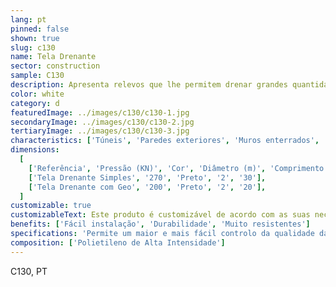 ```yaml
---
lang: pt
pinned: false
shown: true
slug: c130
name: Tela Drenante
sector: construction
sample: C130
description: Apresenta relevos que lhe permitem drenar grandes quantidades de água, promovendo, desta forma, a adequada circulação da mesma nas estruturas enterradas.
color: white
category: d
featuredImage: ../images/c130/c130-1.jpg
secondaryImage: ../images/c130/c130-2.jpg
tertiaryImage: ../images/c130/c130-3.jpg
characteristics: ['Túneis', 'Paredes exteriores', 'Muros enterrados', 'Impermeabilização']
dimensions:
  [
    ['Referência', 'Pressão (KN)', 'Cor', 'Diâmetro (m)', 'Comprimento (m)'],
    ['Tela Drenante Simples', '270', 'Preto', '2', '30'],
    ['Tela Drenante com Geo', '200', 'Preto', '2', '20'],
  ]
customizable: true
customizableText: Este produto é customizável de acordo com as suas necessidades. Contacte-nos para mais informações.
benefits: ['Fácil instalação', 'Durabilidade', 'Muito resistentes']
specifications: 'Permite um maior e mais fácil controlo da qualidade da obra. Permite um maior escoamento'
composition: ['Polietileno de Alta Intensidade']
---
```


C130, PT
